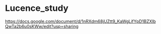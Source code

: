 # Lucence_study
https://docs.google.com/document/d/1nRXdm68jUZtt9_KaWgLifYpD1BZXlbQwTa2b6u0sKWw/edit?usp=sharing
